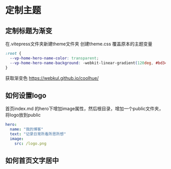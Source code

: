 # 定制主题


## 定制标题为渐变
在.vitepress文件夹新建theme文件夹   创建theme.css
覆盖原本的主题变量
```css
:root {
  --vp-home-hero-name-color: transparent;
  --vp-home-hero-name-background: -webkit-linear-gradient(120deg, #bd34fe 30%, #41d1ff);
}
```

获取渐变色 https://webkul.github.io/coolhue/

## 如何设置logo
首页index.md 的hero下增加image属性，然后根目录，增加一个public文件夹，将logo放到public
``` yaml
hero:
  name: "我的博客"
  text: "记录日常所看所思所想"
  image: 
    src: /logo.png
```

## 如何首页文字居中


